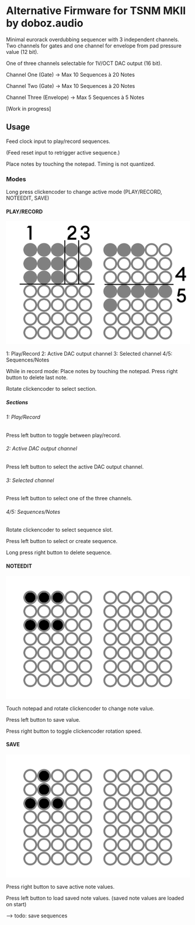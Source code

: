 # Alternative Firmware for TSNM MKII by doboz.audio

Minimal eurorack overdubbing sequencer with 3 independent channels. 
Two channels for gates and one channel for envelope from pad pressure value (12 bit). 

One of three channels selectable for 1V/OCT DAC output (16 bit).

Channel One (Gate) -> Max 10 Sequences à 20 Notes

Channel Two (Gate) -> Max 10 Sequences à 20 Notes

Channel Three (Envelope) -> Max 5 Sequences à 5 Notes

[Work in progress]

## Usage

Feed clock input to play/record sequences.

(Feed reset input to retrigger active sequence.)

Place notes by touching the notepad. Timing is not quantized.

### Modes

Long press clickencoder to change active mode (PLAY/RECORD, NOTEEDIT, SAVE)

#### PLAY/RECORD

![led-matrix-sections](doku/ledMatrixSections.png "led matrix sections")

1: Play/Record
2: Active DAC output channel
3: Selected channel
4/5: Sequences/Notes

While in record mode: Place notes by touching the notepad. Press right button to delete last note.

Rotate clickencoder to select section.

##### Sections

###### 1: Play/Record

Press left button to toggle between play/record.

###### 2: Active DAC output channel

Press left button to select the active DAC output channel.

###### 3: Selected channel

Press left button to select one of the three channels.

###### 4/5: Sequences/Notes

Rotate clickencoder to select sequence slot. 

Press left button to select or create sequence.

Long press right button to delete sequence.

#### NOTEEDIT

![led-matrix-notes](doku/ledMatrixPadEdit.png "led matrix note edit")

Touch notepad and rotate clickencoder to change note value. 

Press left button to save value.

Press right button to toggle clickencoder rotation speed.

#### SAVE

![led-matrix-save](doku/ledMatrixSaveLoad.png "led matrix save/load")

Press right button to save active note values.

Press left button to load saved note values. (saved note values are loaded on start)

--> todo: save sequences






